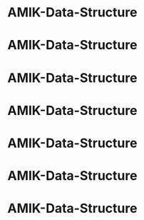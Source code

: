 # AMIK-Data-Structure
# AMIK-Data-Structure
# AMIK-Data-Structure
# AMIK-Data-Structure
# AMIK-Data-Structure
# AMIK-Data-Structure
# AMIK-Data-Structure
